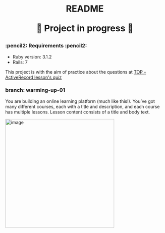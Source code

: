 <h1 align="center">
README
  
:construction: Project in progress :construction:
</h1>


<h3 align="left">
:pencil2: Requirements :pencil2:
</h3>

* Ruby version: 3.1.2
* Rails: 7

This project is with the aim of practice about the questions at [TOP - ActiveRecord lesson's quiz](https://www.theodinproject.com/lessons/ruby-on-rails-micro-reddit)


<h3 align="left">
branch: warming-up-01
</h3>

You are building an online learning platform (much like this!). You’ve got many different courses, each with a title and description, and each course has multiple lessons. Lesson content consists of a title and body text.

<img width="345" alt="image" src="https://user-images.githubusercontent.com/26731448/214150248-c44d82f0-83e5-4b66-b161-ae0e9f903ab6.png">

